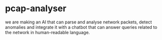 # pcap-analyser
we are making an AI that can parse and analyse network packets,  detect anomalies and integrate it with a chatbot that can answer queries related to the network in human-readable language.

